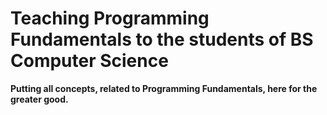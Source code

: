 # Teaching Programming Fundamentals to the students of BS Computer Science
**Putting all concepts, related to Programming Fundamentals, here for the greater good.**
